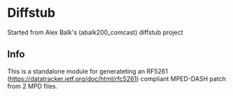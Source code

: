 # Diffstub
Started from Alex Balk's (abalk200_comcast) diffstub project

## Info
This is a standalone module for generateting an RF5261 (https://datatracker.ietf.org/doc/html/rfc5261) compliant MPED-DASH patch from 2 MPD files.